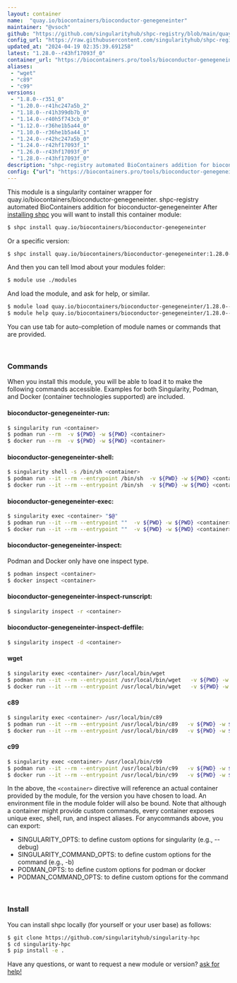 ```yaml
---
layout: container
name:  "quay.io/biocontainers/bioconductor-genegeneinter"
maintainer: "@vsoch"
github: "https://github.com/singularityhub/shpc-registry/blob/main/quay.io/biocontainers/bioconductor-genegeneinter/container.yaml"
config_url: "https://raw.githubusercontent.com/singularityhub/shpc-registry/main/quay.io/biocontainers/bioconductor-genegeneinter/container.yaml"
updated_at: "2024-04-19 02:35:39.691258"
latest: "1.28.0--r43hf17093f_0"
container_url: "https://biocontainers.pro/tools/bioconductor-genegeneinter"
aliases:
 - "wget"
 - "c89"
 - "c99"
versions:
 - "1.8.0--r351_0"
 - "1.20.0--r41hc247a5b_2"
 - "1.18.0--r41h399db7b_0"
 - "1.14.0--r40h5f743cb_0"
 - "1.12.0--r36he1b5a44_0"
 - "1.10.0--r36he1b5a44_1"
 - "1.24.0--r42hc247a5b_0"
 - "1.24.0--r42hf17093f_1"
 - "1.26.0--r43hf17093f_0"
 - "1.28.0--r43hf17093f_0"
description: "shpc-registry automated BioContainers addition for bioconductor-genegeneinter"
config: {"url": "https://biocontainers.pro/tools/bioconductor-genegeneinter", "maintainer": "@vsoch", "description": "shpc-registry automated BioContainers addition for bioconductor-genegeneinter", "latest": {"1.28.0--r43hf17093f_0": "sha256:1b681f54b8f1c911cba7c18c54dd067c35702ded5208beb3fb2be1fd4daae3f8"}, "tags": {"1.8.0--r351_0": "sha256:b1131d6e563f02e84c3123672330e6cc801dad1c5177a4ca11658176d4d12396", "1.20.0--r41hc247a5b_2": "sha256:ddd8ee1ac036360a9920f44f99d1c52cb1654e0e2ed3240f76d0323dda478e02", "1.18.0--r41h399db7b_0": "sha256:4b24d2cefd0765382356c12374eaa40b68f765917fb8618fe731f05379ab3ca0", "1.14.0--r40h5f743cb_0": "sha256:2d5031e80f787f862f46c6e87ed174c371308e8dc2ba80f9c2f506c7cc60f53f", "1.12.0--r36he1b5a44_0": "sha256:7b0e4ca8852113536cbcfb067e05a6dc2761e45bb556d3fa8d4b0b290d2b8f94", "1.10.0--r36he1b5a44_1": "sha256:511c6f58316ce3cf7ba7de21a228a5a925176015c22e70ec166cc93eb1756e47", "1.24.0--r42hc247a5b_0": "sha256:8b67d23f269e8cf66d95186487bbf2f5924e1e8ec53adda8d89b7ea1e2c72c83", "1.24.0--r42hf17093f_1": "sha256:8c9b9b29624077649aa8389145d490f83415591f3a56c6f71bf177fc32ee3e8e", "1.26.0--r43hf17093f_0": "sha256:e0c4300aa1503ecff90fcd97e436912bc67dc8b8c31f58ab67ca95de194b9524", "1.28.0--r43hf17093f_0": "sha256:1b681f54b8f1c911cba7c18c54dd067c35702ded5208beb3fb2be1fd4daae3f8"}, "docker": "quay.io/biocontainers/bioconductor-genegeneinter", "aliases": {"wget": "/usr/local/bin/wget", "c89": "/usr/local/bin/c89", "c99": "/usr/local/bin/c99"}}
---
```


This module is a singularity container wrapper for quay.io/biocontainers/bioconductor-genegeneinter.
shpc-registry automated BioContainers addition for bioconductor-genegeneinter
After [installing shpc](#install) you will want to install this container module:


```bash
$ shpc install quay.io/biocontainers/bioconductor-genegeneinter
```

Or a specific version:

```bash
$ shpc install quay.io/biocontainers/bioconductor-genegeneinter:1.28.0--r43hf17093f_0
```

And then you can tell lmod about your modules folder:

```bash
$ module use ./modules
```

And load the module, and ask for help, or similar.

```bash
$ module load quay.io/biocontainers/bioconductor-genegeneinter/1.28.0--r43hf17093f_0
$ module help quay.io/biocontainers/bioconductor-genegeneinter/1.28.0--r43hf17093f_0
```

You can use tab for auto-completion of module names or commands that are provided.

<br>

### Commands

When you install this module, you will be able to load it to make the following commands accessible.
Examples for both Singularity, Podman, and Docker (container technologies supported) are included.

#### bioconductor-genegeneinter-run:

```bash
$ singularity run <container>
$ podman run --rm  -v ${PWD} -w ${PWD} <container>
$ docker run --rm  -v ${PWD} -w ${PWD} <container>
```

#### bioconductor-genegeneinter-shell:

```bash
$ singularity shell -s /bin/sh <container>
$ podman run --it --rm --entrypoint /bin/sh  -v ${PWD} -w ${PWD} <container>
$ docker run --it --rm --entrypoint /bin/sh  -v ${PWD} -w ${PWD} <container>
```

#### bioconductor-genegeneinter-exec:

```bash
$ singularity exec <container> "$@"
$ podman run --it --rm --entrypoint ""  -v ${PWD} -w ${PWD} <container> "$@"
$ docker run --it --rm --entrypoint ""  -v ${PWD} -w ${PWD} <container> "$@"
```

#### bioconductor-genegeneinter-inspect:

Podman and Docker only have one inspect type.

```bash
$ podman inspect <container>
$ docker inspect <container>
```

#### bioconductor-genegeneinter-inspect-runscript:

```bash
$ singularity inspect -r <container>
```

#### bioconductor-genegeneinter-inspect-deffile:

```bash
$ singularity inspect -d <container>
```


#### wget

```bash
$ singularity exec <container> /usr/local/bin/wget
$ podman run --it --rm --entrypoint /usr/local/bin/wget   -v ${PWD} -w ${PWD} <container> -c " $@"
$ docker run --it --rm --entrypoint /usr/local/bin/wget   -v ${PWD} -w ${PWD} <container> -c " $@"
```


#### c89

```bash
$ singularity exec <container> /usr/local/bin/c89
$ podman run --it --rm --entrypoint /usr/local/bin/c89   -v ${PWD} -w ${PWD} <container> -c " $@"
$ docker run --it --rm --entrypoint /usr/local/bin/c89   -v ${PWD} -w ${PWD} <container> -c " $@"
```


#### c99

```bash
$ singularity exec <container> /usr/local/bin/c99
$ podman run --it --rm --entrypoint /usr/local/bin/c99   -v ${PWD} -w ${PWD} <container> -c " $@"
$ docker run --it --rm --entrypoint /usr/local/bin/c99   -v ${PWD} -w ${PWD} <container> -c " $@"
```



In the above, the `<container>` directive will reference an actual container provided
by the module, for the version you have chosen to load. An environment file in the
module folder will also be bound. Note that although a container
might provide custom commands, every container exposes unique exec, shell, run, and
inspect aliases. For anycommands above, you can export:

 - SINGULARITY_OPTS: to define custom options for singularity (e.g., --debug)
 - SINGULARITY_COMMAND_OPTS: to define custom options for the command (e.g., -b)
 - PODMAN_OPTS: to define custom options for podman or docker
 - PODMAN_COMMAND_OPTS: to define custom options for the command

<br>

### Install

You can install shpc locally (for yourself or your user base) as follows:

```bash
$ git clone https://github.com/singularityhub/singularity-hpc
$ cd singularity-hpc
$ pip install -e .
```

Have any questions, or want to request a new module or version? [ask for help!](https://github.com/singularityhub/singularity-hpc/issues)